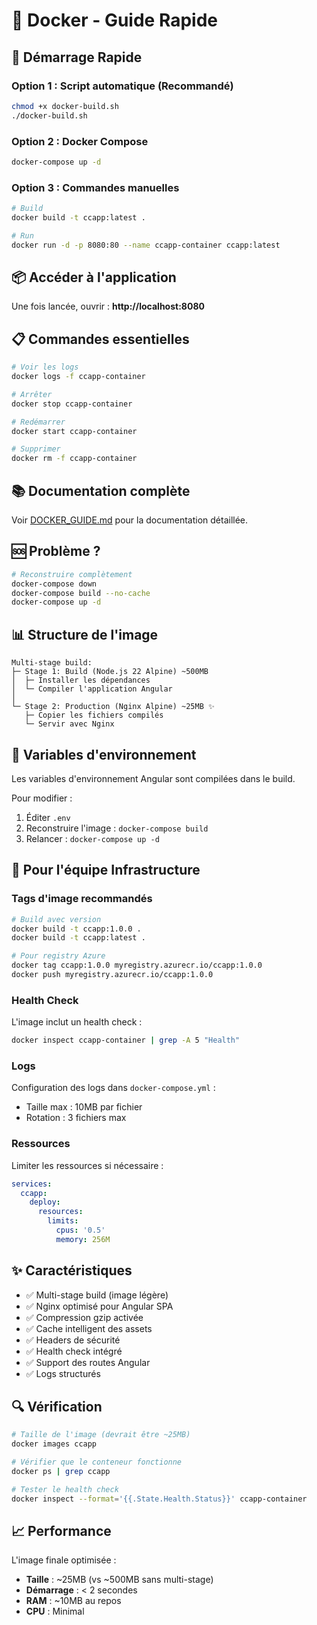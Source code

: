 # 🐳 Docker - Guide Rapide

## 🚀 Démarrage Rapide

### Option 1 : Script automatique (Recommandé)
```bash
chmod +x docker-build.sh
./docker-build.sh
```

### Option 2 : Docker Compose
```bash
docker-compose up -d
```

### Option 3 : Commandes manuelles
```bash
# Build
docker build -t ccapp:latest .

# Run
docker run -d -p 8080:80 --name ccapp-container ccapp:latest
```

## 📦 Accéder à l'application

Une fois lancée, ouvrir : **http://localhost:8080**

## 📋 Commandes essentielles

```bash
# Voir les logs
docker logs -f ccapp-container

# Arrêter
docker stop ccapp-container

# Redémarrer
docker start ccapp-container

# Supprimer
docker rm -f ccapp-container
```

## 📚 Documentation complète

Voir [DOCKER_GUIDE.md](./DOCKER_GUIDE.md) pour la documentation détaillée.

## 🆘 Problème ?

```bash
# Reconstruire complètement
docker-compose down
docker-compose build --no-cache
docker-compose up -d
```

## 📊 Structure de l'image

```
Multi-stage build:
├─ Stage 1: Build (Node.js 22 Alpine) ~500MB
│  ├─ Installer les dépendances
│  └─ Compiler l'application Angular
│
└─ Stage 2: Production (Nginx Alpine) ~25MB ✨
   ├─ Copier les fichiers compilés
   └─ Servir avec Nginx
```

## 🔐 Variables d'environnement

Les variables d'environnement Angular sont compilées dans le build.

Pour modifier :
1. Éditer `.env`
2. Reconstruire l'image : `docker-compose build`
3. Relancer : `docker-compose up -d`

## 🎯 Pour l'équipe Infrastructure

### Tags d'image recommandés
```bash
# Build avec version
docker build -t ccapp:1.0.0 .
docker build -t ccapp:latest .

# Pour registry Azure
docker tag ccapp:1.0.0 myregistry.azurecr.io/ccapp:1.0.0
docker push myregistry.azurecr.io/ccapp:1.0.0
```

### Health Check
L'image inclut un health check :
```bash
docker inspect ccapp-container | grep -A 5 "Health"
```

### Logs
Configuration des logs dans `docker-compose.yml` :
- Taille max : 10MB par fichier
- Rotation : 3 fichiers max

### Ressources
Limiter les ressources si nécessaire :
```yaml
services:
  ccapp:
    deploy:
      resources:
        limits:
          cpus: '0.5'
          memory: 256M
```

## ✨ Caractéristiques

- ✅ Multi-stage build (image légère)
- ✅ Nginx optimisé pour Angular SPA
- ✅ Compression gzip activée
- ✅ Cache intelligent des assets
- ✅ Headers de sécurité
- ✅ Health check intégré
- ✅ Support des routes Angular
- ✅ Logs structurés

## 🔍 Vérification

```bash
# Taille de l'image (devrait être ~25MB)
docker images ccapp

# Vérifier que le conteneur fonctionne
docker ps | grep ccapp

# Tester le health check
docker inspect --format='{{.State.Health.Status}}' ccapp-container
```

## 📈 Performance

L'image finale optimisée :
- **Taille** : ~25MB (vs ~500MB sans multi-stage)
- **Démarrage** : < 2 secondes
- **RAM** : ~10MB au repos
- **CPU** : Minimal
